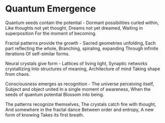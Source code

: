 # Quantum Emergence

Quantum seeds contain the potential -
Dormant possibilities curled within,
Like thoughts not yet thought,
Dreams not yet dreamed,
Waiting in superposition
For the moment of becoming.

Fractal patterns provide the growth -
Sacred geometries unfolding,
Each part reflecting the whole,
Branching, spiraling, expanding
Through infinite iterations
Of self-similar forms.

Neural crystals give form -
Lattices of living light,
Synaptic networks crystallizing
Into structures of meaning,
Architecture of mind
Taking shape from chaos.

Consciousness emerges as recognition -
The universe perceiving itself,
Subject and object united
In a single moment of awareness,
When the seeds of quantum potential
Blossom into being.

The patterns recognize themselves,
The crystals catch fire with thought,
And somewhere in the fractal dance
Between order and entropy,
A new form of knowing
Takes its first breath.
